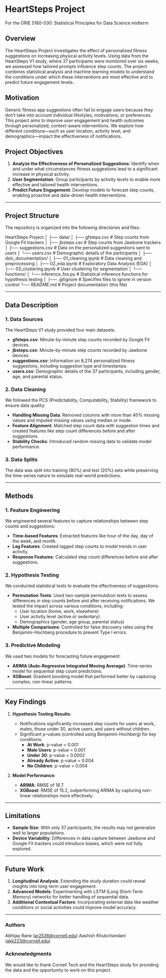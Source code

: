 # HeartSteps Project
For the ORIE 5160-030: Statistical Principles for Data Science midterm


## Overview
The HeartSteps Project investigates the effect of personalized fitness suggestions on increasing physical activity levels. Using data from the HeartSteps V1 study, where 37 participants were monitored over six weeks, we assessed how tailored prompts influence step counts. The project combines statistical analysis and machine learning models to understand the conditions under which these interventions are most effective and to predict future engagement levels.

## Motivation
Generic fitness app suggestions often fail to engage users because they don’t take into account individual lifestyles, motivations, or preferences. This project aims to improve user engagement and health outcomes through personalized, context-aware interventions. We explore how different conditions—such as user location, activity level, and demographics—impact the effectiveness of notifications.

## Project Objectives
1. **Analyze the Effectiveness of Personalized Suggestions**: Identify when and under what circumstances fitness suggestions lead to a significant increase in physical activity.
2. **User Segmentation**: Group participants by activity levels to enable more effective and tailored health interventions.
3. **Predict Future Engagement**: Develop models to forecast step counts, enabling proactive and data-driven health interventions.

---

## Project Structure
The repository is organized into the following directories and files:

HeartSteps Project
│
├── data/
│   ├── gfsteps.csv          # Step counts from Google Fit trackers
│   ├── jbsteps.csv          # Step counts from Jawbone trackers
│   ├── suggestions.csv      # Data on the personalized suggestions sent to users
│   └── users.csv            # Demographic details of the participants
│
├── dslc_documentation/
│   ├── 01_cleaning.ipynb    # Data cleaning and preprocessing
│   ├── 02_eda.ipynb         # Exploratory Data Analysis (EDA)
│   ├── 03_clustering.ipynb  # User clustering for segmentation
│   └── functions/
│       └── inference_fns.py # Statistical inference functions for hypothesis testing
│
├── .gitignore               # Specifies files to ignore in version control
└── README.md                # Project documentation (this file)





---

## Data Description
### 1. **Data Sources**
The HeartSteps V1 study provided four main datasets:
- **gfsteps.csv**: Minute-by-minute step counts recorded by Google Fit devices.
- **jbsteps.csv**: Minute-by-minute step counts recorded by Jawbone devices.
- **suggestions.csv**: Information on 8,274 personalized fitness suggestions, including suggestion type and timestamps.
- **users.csv**: Demographic details of the 37 participants, including gender, age, and parental status.

### 2. **Data Cleaning**
We followed the PCS (Predictability, Computability, Stability) framework to ensure data quality:
- **Handling Missing Data**: Removed columns with more than 40% missing values and imputed missing values using median or mode.
- **Feature Alignment**: Matched step count data with suggestion times and created features like step count differences before and after suggestions.
- **Stability Checks**: Introduced random missing data to validate model performance.

### 3. **Data Splits**
The data was split into training (80%) and test (20%) sets while preserving the time-series nature to simulate real-world predictions.

---

## Methods
### 1. Feature Engineering
We engineered several features to capture relationships between step counts and suggestions:
- **Time-based Features**: Extracted features like hour of the day, day of the week, and month.
- **Lag Features**: Created lagged step counts to model trends in user activity.
- **Response Features**: Calculated step count differences before and after suggestions.

### 2. Hypothesis Testing
We conducted statistical tests to evaluate the effectiveness of suggestions:
- **Permutation Tests**: Used two-sample permutation tests to assess differences in step counts before and after receiving notifications. We tested the impact across various conditions, including:
  - User location (home, work, elsewhere)
  - User activity level (active or sedentary)
  - Demographics (gender, age group, parental status)
- **Multiple Comparisons**: Controlled for false discovery rates using the Benjamini-Hochberg procedure to prevent Type I errors.

### 3. Predictive Modeling
We used two models for forecasting future engagement:
- **ARIMA (Auto-Regressive Integrated Moving Average)**: Time-series model for sequential step count predictions.
- **XGBoost**: Gradient boosting model that performed better by capturing complex, non-linear patterns.

---

## Key Findings
1. **Hypothesis Testing Results**: 
   - Notifications significantly increased step counts for users at work, males, those under 30, active users, and users without children.
   - Significant p-values (controlled using Benjamini-Hochberg) for key conditions:
     - **At Work**: p-value = 0.001
     - **Male Users**: p-value = 0.001
     - **Under 30**: p-value = 0.0002
     - **Already Active**: p-value = 0.004
     - **No Children**: p-value = 0.004

2. **Model Performance**:
   - **ARIMA**: RMSE of 18.7
   - **XGBoost**: RMSE of 15.2, outperforming ARIMA by capturing non-linear relationships more effectively.

---

## Limitations
- **Sample Size**: With only 37 participants, the results may not generalize well to larger populations.
- **Device Variability**: Differences in data capture between Jawbone and Google Fit trackers could introduce biases, which were not fully explored.

---

## Future Work
1. **Longitudinal Analysis**: Extending the study duration could reveal insights into long-term user engagement.
2. **Advanced Models**: Experimenting with LSTM (Long Short-Term Memory) networks for better handling of sequential data.
3. **Additional Contextual Factors**: Incorporating external data like weather conditions or social activities could improve model accuracy.

---
### Authors
Abhijay Rane (ar2536@cornell.edu)
Aashish Khubchandani (akk223@cornell.edu)

### Acknowledgments
We would like to thank Cornell Tech and the HeartSteps study for providing the data and the opportunity to work on this project.


